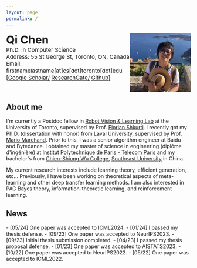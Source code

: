 ```yaml
---
layout: page
permalink: /
---
```


<div style="display: flex; justify-content: space-between; align-items: flex-start;">
    <div align="left">
        <span style="font-weight: 700; font-size: 30px;">Qi Chen</span><br/>
        <span style="font-size: 15px;">Ph.D. in Computer Science</span><br/>
        <span style="font-size: 15px;">Address: 55 St George St, Toronto, ON, Canada</span><br/>
        <span style="font-size: 15px;">Email: firstnamelastname[at]cs[dot]toronto[dot]edu</span><br/>
        <span style="font-size: 15px;">
            <a href="{{ site.footer-links.googlescholar }}">[Google Scholar/</a>
            <a href="{{ site.footer-links.researchgate }}"> ResearchGate/</a>
            <a href="https://github.com/{{ site.footer-links.github }}" target="_blank">Github]</a>
<!--             <a href="http://livreq.github.io/images/profile/cv.pdf">CV]</a> -->
        </span><br/>
    </div>
   <div><img src="images/profile/me.jpeg" align="right" height="160px"/></div>
</div>




## About me
<!--- ![profile](images/profile/me.jpg) -->
I'm currently a Postdoc fellow in [Robot Vision & Learning Lab](https://rvl.cs.toronto.edu/) at the University of Toronto, supervised by Prof. [Florian Shkurti](https://www.cs.toronto.edu/~florian/).
I recently got my Ph.D. (dissertation with honor) from Laval University, supervised by Prof. [Mario Marchand](https://scholar.google.ca/citations?user=M792u2sAAAAJ&hl=en). Prior to this, I was a senior algorithm engineer at Baidu and Bytedance. I obtained my master of science in engineering (diplôme d'ingénière) at [Institut Polytechnique de Paris - Telecom Paris](https://en.wikipedia.org/wiki/T%C3%A9l%C3%A9com_Paris) and my bachelor's from [Chien-Shiung Wu College](https://en.wikipedia.org/wiki/Chien-Shiung_Wu_College), [Southeast University](https://en.wikipedia.org/wiki/Southeast_University) in China.


My current research interests include learning theory, efficient generation, etc... Previously, I have been working on theoretical aspects of meta-learning and other deep transfer learning methods. I am also interested in PAC Bayes theory, information-theoretic learning, and reinforcement learning.



## News
<div style="display:flex; flex-direction:row; justify-content: space-between; align-items: flex-start;">
  <div align='left' markdown="1">
  - [05/24] One paper was accepted to ICML2024.
  - [01/24] I passed my thesis defense.
  - [09/23] One paper was accepted to NeurIPS2023.
  - [09/23] Initial thesis submission completed.
  - [04/23] I passed my thesis proposal defense.
  - [01/23] One paper was accepted to AISTATS2023.
  - [10/22] One paper was accepted to NeurIPS2022.
  - [05/22] One paper was accepted to ICML2022.
  </div>
  <div align='right'>
<!--    <script type="text/javascript" id="clustrmaps" src="//clustrmaps.com/map_v2.js?d=D6e8Q9S1yMWuSM350AZGSE_YbtCDuLFvljzQnF3gbAI&cl=ffffff&w=200"></script> -->
  <script type='text/javascript' id='clustrmaps' src='//clustrmaps.com/map_v2.js?cl=ffffff&w=a&t=tt&d=D6e8Q9S1yMWuSM350AZGSE_YbtCDuLFvljzQnF3gbAI'></script>
  </div>
</div>

